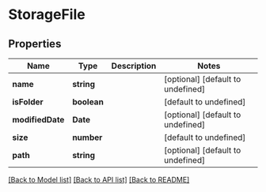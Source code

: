 
# StorageFile

## Properties
Name | Type | Description | Notes
------------ | ------------- | ------------- | -------------
**name** | **string** |  | [optional] [default to undefined]
**isFolder** | **boolean** |  | [default to undefined]
**modifiedDate** | **Date** |  | [optional] [default to undefined]
**size** | **number** |  | [default to undefined]
**path** | **string** |  | [optional] [default to undefined]



[[Back to Model list]](README.md#documentation-for-models) [[Back to API list]](README.md#documentation-for-api-endpoints) [[Back to README]](README.md)
